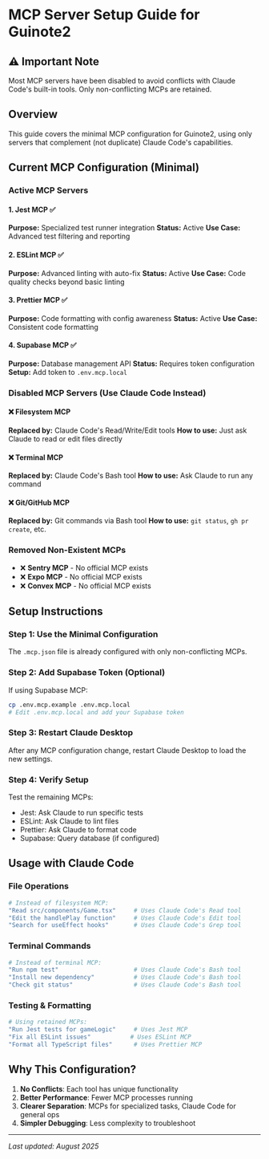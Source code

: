 # MCP Server Setup Guide for Guinote2

## ⚠️ Important Note

Most MCP servers have been disabled to avoid conflicts with Claude Code's built-in tools. Only non-conflicting MCPs are retained.

## Overview

This guide covers the minimal MCP configuration for Guinote2, using only servers that complement (not duplicate) Claude Code's capabilities.

## Current MCP Configuration (Minimal)

### Active MCP Servers

#### 1. Jest MCP ✅

**Purpose:** Specialized test runner integration
**Status:** Active
**Use Case:** Advanced test filtering and reporting

#### 2. ESLint MCP ✅

**Purpose:** Advanced linting with auto-fix
**Status:** Active
**Use Case:** Code quality checks beyond basic linting

#### 3. Prettier MCP ✅

**Purpose:** Code formatting with config awareness
**Status:** Active
**Use Case:** Consistent code formatting

#### 4. Supabase MCP ✅

**Purpose:** Database management API
**Status:** Requires token configuration
**Setup:** Add token to `.env.mcp.local`

### Disabled MCP Servers (Use Claude Code Instead)

#### ❌ Filesystem MCP

**Replaced by:** Claude Code's Read/Write/Edit tools
**How to use:** Just ask Claude to read or edit files directly

#### ❌ Terminal MCP

**Replaced by:** Claude Code's Bash tool
**How to use:** Ask Claude to run any command

#### ❌ Git/GitHub MCP

**Replaced by:** Git commands via Bash tool
**How to use:** `git status`, `gh pr create`, etc.

### Removed Non-Existent MCPs

- ❌ **Sentry MCP** - No official MCP exists
- ❌ **Expo MCP** - No official MCP exists
- ❌ **Convex MCP** - No official MCP exists

## Setup Instructions

### Step 1: Use the Minimal Configuration

The `.mcp.json` file is already configured with only non-conflicting MCPs.

### Step 2: Add Supabase Token (Optional)

If using Supabase MCP:

```bash
cp .env.mcp.example .env.mcp.local
# Edit .env.mcp.local and add your Supabase token
```

### Step 3: Restart Claude Desktop

After any MCP configuration change, restart Claude Desktop to load the new settings.

### Step 4: Verify Setup

Test the remaining MCPs:

- Jest: Ask Claude to run specific tests
- ESLint: Ask Claude to lint files
- Prettier: Ask Claude to format code
- Supabase: Query database (if configured)

## Usage with Claude Code

### File Operations

```bash
# Instead of filesystem MCP:
"Read src/components/Game.tsx"     # Uses Claude Code's Read tool
"Edit the handlePlay function"     # Uses Claude Code's Edit tool
"Search for useEffect hooks"       # Uses Claude Code's Grep tool
```

### Terminal Commands

```bash
# Instead of terminal MCP:
"Run npm test"                     # Uses Claude Code's Bash tool
"Install new dependency"           # Uses Claude Code's Bash tool
"Check git status"                 # Uses Claude Code's Bash tool
```

### Testing & Formatting

```bash
# Using retained MCPs:
"Run Jest tests for gameLogic"     # Uses Jest MCP
"Fix all ESLint issues"           # Uses ESLint MCP
"Format all TypeScript files"      # Uses Prettier MCP
```

## Why This Configuration?

1. **No Conflicts**: Each tool has unique functionality
2. **Better Performance**: Fewer MCP processes running
3. **Clearer Separation**: MCPs for specialized tasks, Claude Code for general ops
4. **Simpler Debugging**: Less complexity to troubleshoot

---

_Last updated: August 2025_
